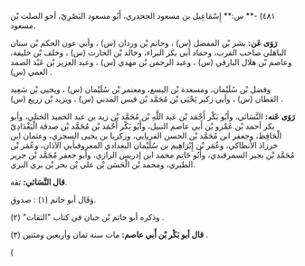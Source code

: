 ٤٨١) -** س:** إِسْمَاعِيل بن مسعود الجحدري، أَبُو مسعود البَصْرِيّ، أخو الصلت بْن مسعود.

**رَوَى عَن:** بشر بْن المفضل (س) ، وحاتم بْن وردان (س) ، وأبي عون الحكم بْن سنان الباهلي صاحب القرب، وحماد أبي بكر البراء، وخالد بْن الحارث (س) ، وخلف بْن خليفة، وعاصم بْن هلال البارقي (س) ، وعبد الرحمن بْن مهدي (س) ، وعبد العزيز بْن عَبْد الصمد العمي (س) .

وفضل بْن سُلَيْمان، ومسعدة بْن اليسع، ومعتمر بْن سُلَيْمان (س) ، ويحيى بْن سَعِيد القطان (س) ، وأبي زكير يَحْيَى بْن مُحَمَّد بْن قيس المدني (س) ، ويزيد بْن زريع (س) .

**رَوَى عَنه:** النَّسَائي، وأَبُو بَكْر أَحْمَد بْن عَبد اللَّهِ بْن مُحَمَّد بْن زيد بن عبد الحميد الختلي، وأبو بكر أحمد بْن عَمْرو بْن أَبي عاصم النبيل، وأَبُو بَكْر أَحْمَد بْن مُحَمَّد بْن صدقة الْبَغْدَادِيّ الْحَافِظ، وجعفر ابن مُحَمَّد بْن الحسن الفريابي، وزكريا بن يحيى السجزي، وعثمان ابن خرزاذ الأنطاكي، وعُمَر بْن إِبْرَاهِيم بن سُلَيْمان البغدادي المعروفبأبي الآذان، وعُمَر بْن مُحَمَّد بْن بجير السمرقندي، وأَبُو حَاتِم محمد ابن إدريس الرازي، وأبو جعفر مُحَمَّد بْن جرير الطبري، ومحمد بْن الْحَسَن بْن علي بْن بحر بْن بري البري.

**قال النَّسَائي:** ثقة.

وَقَال أبو حاتم (١) : صدوق.

وذكره أبو حاتم بْن حبان في كتاب "الثقات" (٢) .

**قال أبو بَكْر بْن أَبي عاصم:** مات سنة ثمان وأربعين ومئتين (٣) .

(